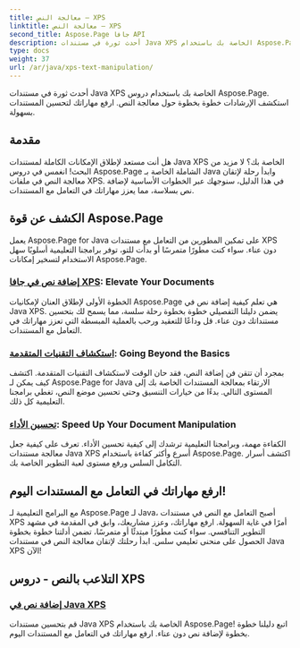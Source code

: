 ```yaml
---
title: معالجة النص – XPS
linktitle: معالجة النص – XPS
second_title: Aspose.Page جافا API
description: أحدث ثورة في مستندات Java XPS الخاصة بك باستخدام Aspose.Page. استكشف الإرشادات خطوة بخطوة حول معالجة النص. ارفع مهاراتك لتحسين المستندات بسهولة.
type: docs
weight: 37
url: /ar/java/xps-text-manipulation/
---
```


أحدث ثورة في مستندات Java XPS الخاصة بك باستخدام دروس Aspose.Page. استكشف الإرشادات خطوة بخطوة حول معالجة النص. ارفع مهاراتك لتحسين المستندات بسهولة.

## مقدمة

هل أنت مستعد لإطلاق الإمكانات الكاملة لمستندات Java XPS الخاصة بك؟ لا مزيد من البحث! انغمس في دروس Aspose.Page الشاملة الخاصة بـ Java وابدأ رحلة لإتقان معالجة النص في ملفات XPS. في هذا الدليل، سنوجهك عبر الخطوات الأساسية لإضافة نص بسلاسة، مما يعزز مهاراتك في التعامل مع المستندات.

## الكشف عن قوة Aspose.Page

يعمل Aspose.Page for Java على تمكين المطورين من التعامل مع مستندات XPS دون عناء. سواء كنت مطورًا متمرسًا أو بدأت للتو، توفر برامجنا التعليمية أسلوبًا سهل الاستخدام لتسخير إمكانات Aspose.Page.

### [إضافة نص في جافا XPS](./add-text/): Elevate Your Documents

الخطوة الأولى لإطلاق العنان لإمكانيات Aspose.Page هي تعلم كيفية إضافة نص في Java XPS. يضمن دليلنا التفصيلي خطوة بخطوة رحلة سلسة، مما يسمح لك بتحسين مستنداتك دون عناء. قل وداعًا للتعقيد ورحب بالعملية المبسطة التي تعزز مهاراتك في التعامل مع المستندات.

### [استكشاف التقنيات المتقدمة](#): Going Beyond the Basics

بمجرد أن تتقن فن إضافة النص، فقد حان الوقت لاستكشاف التقنيات المتقدمة. اكتشف كيف يمكن لـ Aspose.Page for Java الارتقاء بمعالجة المستندات الخاصة بك إلى المستوى التالي. بدءًا من خيارات التنسيق وحتى تحسين موضع النص، تغطي برامجنا التعليمية كل ذلك.

### [تحسين الأداء](#): Speed Up Your Document Manipulation

الكفاءة مهمة، وبرامجنا التعليمية ترشدك إلى كيفية تحسين الأداء. تعرف على كيفية جعل معالجة مستندات Java XPS أسرع وأكثر كفاءة باستخدام Aspose.Page. اكتشف أسرار التكامل السلس ورفع مستوى لعبة التطوير الخاصة بك.

## ارفع مهاراتك في التعامل مع المستندات اليوم!

مع البرامج التعليمية لـ Aspose.Page لـ Java، أصبح التعامل مع النص في مستندات XPS أمرًا في غاية السهولة. ارفع مهاراتك، وعزز مشاريعك، وابق في المقدمة في مشهد التطوير التنافسي. سواء كنت مطورًا مبتدئًا أو متمرسًا، تضمن أدلتنا خطوة بخطوة الحصول على منحنى تعليمي سلس. ابدأ رحلتك لإتقان معالجة النص في مستندات Java XPS الآن!
## التلاعب بالنص - دروس XPS
### [إضافة نص في Java XPS](./add-text/)
قم بتحسين مستندات Java XPS الخاصة بك باستخدام Aspose.Page! اتبع دليلنا خطوة بخطوة لإضافة نص دون عناء. ارفع مهاراتك في التعامل مع المستندات اليوم.